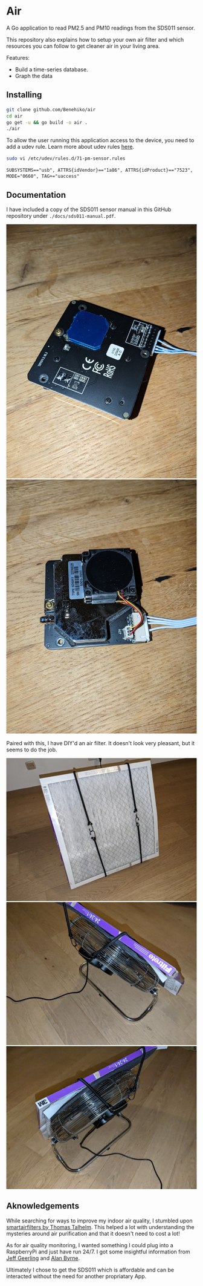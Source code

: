 # Air

A Go application to read PM2.5 and PM10 readings from the SDS011 sensor.

This repository also explains how to setup your own air filter and which resources
you can follow to get cleaner air in your living area.

Features:

- Build a time-series database.
- Graph the data

## Installing

```sh
git clone github.com/Benehiko/air
cd air
go get -u && go build -o air .
./air
```

To allow the user running this application
access to the device, you need to add a udev rule.
Learn more about udev rules [here](https://wiki.archlinux.org/title/Udev).

```sh
sudo vi /etc/udev/rules.d/71-pm-sensor.rules
```

```
SUBSYSTEMS=="usb", ATTRS{idVendor}=="1a86", ATTRS{idProduct}=="7523", MODE="0660", TAG+="uaccess"
```

## Documentation

I have included a copy of the SDS011 sensor manual
in this GitHub repository under `./docs/sds011-manual.pdf`.

![sds011](./docs/sds011-01.jpg)
![sds011](./docs/sds011-02.jpg)

Paired with this, I have DIY'd an air filter. It doesn't look very pleasant,
but it seems to do the job.

![front fan](./docs/front-fan.jpg)
![back right fan](./docs/back-right-fan.jpg)
![back left fan](./docs/back-left-fan.jpg)

## Aknowledgements

While searching for ways to improve my indoor air quality, I stumbled upon
[smartairfilters by Thomas Talhelm](https://smartairfilters.com/en/blog/how-to-make-diy-air-purifier/).
This helped a lot with understanding the mysteries around air purification and
that it doesn't need to cost a lot!

As for air quality monitoring, I wanted something I could plug into a RaspberryPi
and just have run 24/7. I got some insightful information from [Jeff Geerling](https://www.jeffgeerling.com/blog/2021/airgradient-diy-air-quality-monitor-co2-pm25)
and [Alan Byrne](https://youtu.be/dxVUxYIrawU).

Ultimately I chose to get the SDS011 which is affordable and can be interacted
without the need for another propriatary App.
